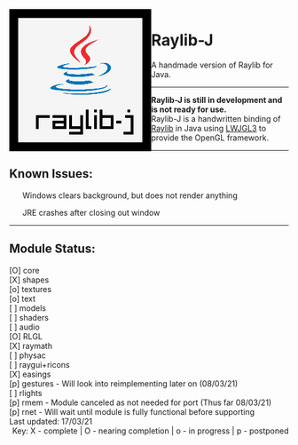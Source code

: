 <img align="left" src="https://github.com/CreedVI/Raylib-J/blob/main/logo/raylib-j_256x256.png" width=256>

# Raylib-J
A handmade version of Raylib for Java.

<hr>

**Raylib-J is still in development and is not ready for use.**<br>
Raylib-J is a handwritten binding of <a href="https://github.com/raysan5/raylib">Raylib</a> in Java using 
<a href="https://www.lwjgl.org/">LWJGL3</a> to provide the OpenGL framework. 

<hr>

## Known Issues:
<ul>Windows clears background, but does not render anything</ul>
<ul>JRE crashes after closing out window</ul>

<hr>

## Module Status:
<div>
[O] core <br>
[X] shapes <br>
[o] textures <br>
[o] text <br>
[ ] models <br>
[ ] shaders <br>
[ ] audio <br>
[O] RLGL <br>
[X] raymath <br>
[ ] physac <br>
[ ] raygui+ricons <br>
[X] easings <br>
[p] gestures - Will look into reimplementing later on (08/03/21) <br>
[ ] rlights <br>
[p] rmem - Module canceled as not needed for port (Thus far 08/03/21) <br>
[p] rnet - Will wait until module is fully functional before supporting <br>
Last updated: 17/03/21
<br>
<div align="right">
Key:
X - complete |
O - nearing completion |
o - in progress |
p - postponed
</div>
</div>